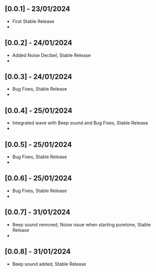 ## [0.0.1] - 23/01/2024
* First Stable Release
* 
## [0.0.2] - 24/01/2024
* Added Noise Decibel, Stable Release
* 
## [0.0.3] - 24/01/2024
* Bug Fixes, Stable Release
* 
## [0.0.4] - 25/01/2024
* Integrated wave with Beep sound and Bug Fixes, Stable Release
* 
## [0.0.5] - 25/01/2024
* Bug Fixes, Stable Release
* 
## [0.0.6] - 25/01/2024
* Bug Fixes, Stable Release
*
## [0.0.7] - 31/01/2024
* Beep sound removed, Noise issue when starting puretone, Stable Release
*
## [0.0.8] - 31/01/2024
* Beep sound added, Stable Release
